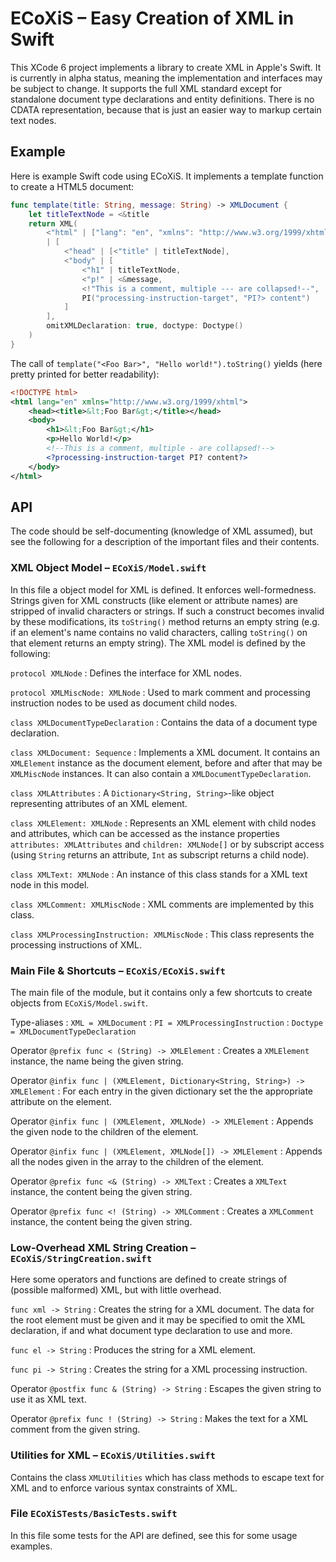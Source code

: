 # ECoXiS – Easy Creation of XML in Swift

This XCode 6 project implements a library to create XML in Apple's Swift. It is
currently in alpha status, meaning the implementation and interfaces may be
subject to change. It supports the full XML standard except for standalone
document type declarations and entity definitions. There is no CDATA
representation, because that is just an easier way to markup certain text nodes.


## Example

Here is example Swift code using ECoXiS. It implements a template function to
create a HTML5 document:

```Swift
func template(title: String, message: String) -> XMLDocument {
    let titleTextNode = <&title
    return XML(
        <"html" | ["lang": "en", "xmlns": "http://www.w3.org/1999/xhtml"]
        | [
            <"head" | [<"title" | titleTextNode],
            <"body" | [
                <"h1" | titleTextNode,
                <"p!" | <&message,
                <!"This is a comment, multiple --- are collapsed!--",
                PI("processing-instruction-target", "PI?> content")
            ]
        ],
        omitXMLDeclaration: true, doctype: Doctype()
    )
}
```

The call of `template("<Foo Bar>", "Hello world!").toString()` yields (here
pretty printed for better readability):

```XML
<!DOCTYPE html>
<html lang="en" xmlns="http://www.w3.org/1999/xhtml">
    <head><title>&lt;Foo Bar&gt;</title></head>
    <body>
        <h1>&lt;Foo Bar&gt;</h1>
        <p>Hello World!</p>
        <!--This is a comment, multiple - are collapsed!-->
        <?processing-instruction-target PI? content?>
    </body>
</html>
```

## API

The code should be self-documenting (knowledge of XML assumed), but see the
following for a description of the important files and their contents.

### XML Object Model – `ECoXiS/Model.swift`

In this file a object model for XML is defined. It enforces well-formedness.
Strings given for XML constructs (like element or attribute names) are
stripped of invalid characters or strings. If such a construct becomes
invalid by these modifications, its `toString()` method returns an empty
string (e.g. if an element's name contains no valid characters, calling
`toString()` on that element returns an empty string). The XML model is
defined by the following:

`protocol XMLNode`
:   Defines the interface for XML nodes.

`protocol XMLMiscNode: XMLNode`
:   Used to mark comment and processing instruction nodes to be used as
    document child nodes.

`class XMLDocumentTypeDeclaration`
:   Contains the data of a document type declaration.

`class XMLDocument: Sequence`
:   Implements a XML document. It contains an `XMLElement` instance as the
    document element, before and after that may be `XMLMiscNode` instances.
    It can also contain a `XMLDocumentTypeDeclaration`.

`class XMLAttributes`
:   A `Dictionary<String, String>`-like object representing attributes of
    an XML element.

`class XMLElement: XMLNode`
:   Represents an XML element with child nodes and attributes, which can be
    accessed as the instance properties `attributes: XMLAttributes` and
    `children: XMLNode[]` or by subscript access (using `String` returns an
    attribute, `Int` as subscript returns a child node).

`class XMLText: XMLNode`
:   An instance of this class stands for a XML text node in this model.

`class XMLComment: XMLMiscNode`
:   XML comments are implemented by this class.

`class XMLProcessingInstruction: XMLMiscNode`
:   This class represents the processing instructions of XML.


### Main File & Shortcuts – `ECoXiS/ECoXiS.swift`

The main file of the module, but it contains only a few shortcuts to create
objects from `ECoXiS/Model.swift`.

Type-aliases
:   `XML = XMLDocument`
:   `PI = XMLProcessingInstruction`
:   `Doctype = XMLDocumentTypeDeclaration`

Operator  `@prefix func < (String) -> XMLElement`
:   Creates a `XMLElement` instance, the name being the given string.

Operator `@infix func | (XMLElement, Dictionary<String, String>) -> XMLElement`
:   For each entry in the given dictionary set the the appropriate attribute on
    the element.

Operator `@infix func | (XMLElement, XMLNode) -> XMLElement`
:   Appends the given node to the children of the element.

Operator `@infix func | (XMLElement, XMLNode[]) -> XMLElement`
:   Appends all the nodes given in the array to the children of the element.

Operator `@prefix func <& (String) -> XMLText`
:   Creates a `XMLText` instance, the content being the given string.

Operator `@prefix func <! (String) -> XMLComment`
:   Creates a `XMLComment` instance, the content being the given string.


### Low-Overhead XML String Creation – `ECoXiS/StringCreation.swift`

Here some operators and functions are defined to create strings of (possible
malformed) XML, but with little overhead.

`func xml -> String`
:   Creates the string for a XML document. The data for the root element must be
    given and it may be specified to omit the XML declaration, if and what
    document type declaration to use and more.

`func el -> String`
:   Produces the string for a XML element.

`func pi -> String`
:   Creates the string for a XML processing instruction.

Operator `@postfix func & (String) -> String`
:   Escapes the given string to use it as XML text.

Operator `@prefix func ! (String) -> String`
:   Makes the text for a XML comment from the given string.


### Utilities for XML – `ECoXiS/Utilities.swift`

Contains the class `XMLUtilities` which has class methods to escape text for
XML and to enforce various syntax constraints of XML.


### File `ECoXiSTests/BasicTests.swift`

In this file some tests for the API are defined, see this for some usage
examples.
